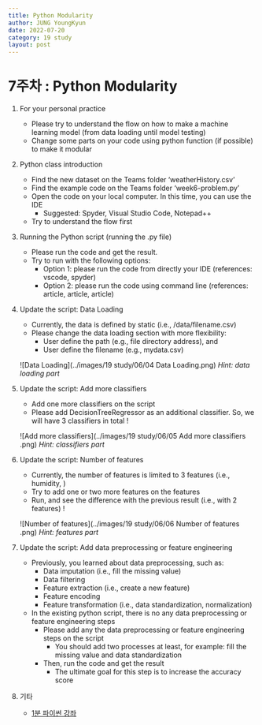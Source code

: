 ```yaml
---
title: Python Modularity
author: JUNG YoungKyun
date: 2022-07-20
category: 19 study
layout: post
---
```


# 7주차 : Python Modularity
1. For your personal practice​
    - Please try to understand the flow on how to make a machine learning model (from data loading until model testing)​
    - Change some parts on your code using python function (if possible) to make it modular​
2. Python class introduction​
    - Find the new dataset on the Teams folder ‘weatherHistory.csv’​
    - Find the example code on the Teams folder ‘week6-problem.py’​
    - Open the code on your local computer. In this time, you can use the IDE​
        - Suggested: Spyder, Visual Studio Code, Notepad++ ​
    - Try to understand the flow first ​
3. Running the Python script (running the .py file)​
    - Please run the code and get the result. ​
    - Try to run with the following options:​
        - Option 1: please run the code from directly your IDE (references: vscode, spyder)​
        - Option 2: please run the code using command line (references: article, article, article)​

4. Update the script: Data Loading​
    - Currently, the data is defined by static (i.e., /data/filename.csv)​
    - Please change the data loading section with more flexibility:​
        - User define the path (e.g., file directory address), and​
        - User define the filename (e.g., mydata.csv)​
        
    ![Data Loading](../images/19 study/06/04 Data Loading​.png)
    *Hint: data loading part*
    
5. Update the script: Add more classifiers​
    - Add one more classifiers on the script​
    - Please add DecisionTreeRegressor as an additional classifier. So, we will have 3 classifiers in total !​
    
    ![Add more classifiers](../images/19 study/06/05 Add more classifiers​.png)
    *Hint: classifiers part*
    
6. Update the script: Number of features​
    - Currently, the number of features is limited to 3 features (i.e., humidity, )​
    - Try to add one or two more features on the features​
    - Run, and see the difference with the previous result (i.e., with 2 features) !​
    
    ![Number of features​​](../images/19 study/06/06 Number of features​.png)
    *Hint: features part*

7. Update the script: Add data preprocessing or feature engineering
    - Previously, you learned about data preprocessing, such as:​
        - Data imputation (i.e., fill the missing value)​
        - Data filtering​
        - Feature extraction (i.e., create a new feature)​
        - Feature encoding ​
        - Feature transformation (i.e., data standardization, normalization)​
    - In the existing python script, there is no any data preprocessing or feature engineering steps​
        - Please add any the data preprocessing or feature engineering steps on the script​
            - You should add two processes at least, for example: fill the missing value and data standardization​
        - Then, run the code and get the result​
            - The ultimate goal for this step is to increase the accuracy score
            
8. 기타
    - [1분 파이썬 강좌](https://www.youtube.com/watch?v=sj4vexbygKA&list=PLMsa_0kAjjrcxiSJnHNfzBN71D3zpYtkX&ab_channel=%EB%82%98%EB%8F%84%EC%BD%94%EB%94%A9)